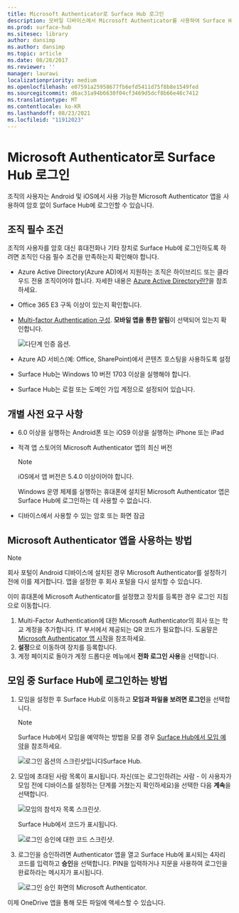 ```yaml
---
title: Microsoft Authenticator로 Surface Hub 로그인
description: 모바일 디바이스에서 Microsoft Authenticator를 사용하여 Surface Hub에 로그인합니다.
ms.prod: surface-hub
ms.sitesec: library
author: dansimp
ms.author: dansimp
ms.topic: article
ms.date: 08/28/2017
ms.reviewer: ''
manager: laurawi
localizationpriority: medium
ms.openlocfilehash: e07591a25958677fb6efd5411d75f8b8e1549fed
ms.sourcegitcommit: d6ac31a94b6630f04cf3469d5dcf8b66e46c7412
ms.translationtype: MT
ms.contentlocale: ko-KR
ms.lasthandoff: 08/23/2021
ms.locfileid: "11912023"
---
```

# <a name="sign-in-to-surface-hub-with-microsoft-authenticator"></a>Microsoft Authenticator로 Surface Hub 로그인

조직의 사용자는 Android 및 iOS에서 사용 가능한 Microsoft Authenticator 앱을 사용하여 암호 없이 Surface Hub에 로그인할 수 있습니다.

## <a name="organization-prerequisites"></a>조직 필수 조건

조직의 사용자를 암호 대신 휴대전화나 기타 장치로 Surface Hub에 로그인하도록 하려면 조직인 다음 필수 조건을 만족하는지 확인해야 합니다. 

- Azure Active Directory(Azure AD)에서 지원하는 조직은 하이브리드 또는 클라우드 전용 조직이어야 합니다. 자세한 내용은 [Azure Active Directory란?](https://docs.microsoft.com/azure/active-directory/active-directory-whatis)을 참조하세요.

- Office 365 E3 구독 이상이 있는지 확인합니다. 

- [Multi-factor Authentication 구성](https://docs.microsoft.com/azure/active-directory/authentication/howto-mfa-mfasettings). **모바일 앱을 통한 알림**이 선택되어 있는지 확인합니다. 

    ![다단계 인증 옵션.](images/mfa-options.png)

- Azure AD 서비스(예: Office, SharePoint)에서 콘텐츠 호스팅을 사용하도록 설정 

- Surface Hub는 Windows 10 버전 1703 이상을 실행해야 합니다.

- Surface Hub는 로컬 또는 도메인 가입 계정으로 설정되어 있습니다.

## <a name="individual-prerequisites"></a>개별 사전 요구 사항

- 6.0 이상을 실행하는 Android폰 또는 iOS9 이상을 실행하는 iPhone 또는 iPad 

- 적격 앱 스토어의 Microsoft Authenticator 앱의 최신 버전

    >[!NOTE]
    >iOS에서 앱 버전은 5.4.0 이상이어야 합니다.
    >
    >Windows 운영 체제를 실행하는 휴대폰에 설치된 Microsoft Authenticator 앱은 Surface Hub에 로그인하는 데 사용할 수 없습니다.

- 디바이스에서 사용할 수 있는 암호 또는 화면 잠금

## <a name="how-to-set-up-the-microsoft-authenticator-app"></a>Microsoft Authenticator 앱을 사용하는 방법

>[!NOTE]
>회사 포털이 Android 디바이스에 설치된 경우 Microsoft Authenticator를 설정하기 전에 이를 제거합니다. 앱을 설정한 후 회사 포털을 다시 설치할 수 있습니다.
>
>이미 휴대폰에 Microsoft Authenticator를 설정했고 장치를 등록한 경우 로그인 지침으로 이동합니다.

1. Multi-Factor Authentication에 대한 Microsoft Authenticator의 회사 또는 학교 계정을 추가합니다. IT 부서에서 제공되는 QR 코드가 필요합니다. 도움말은 [Microsoft Authenticator 앱 시작](https://docs.microsoft.com/azure/multi-factor-authentication/end-user/microsoft-authenticator-app-how-to)을 참조하세요.
2. **설정**으로 이동하여 장치를 등록합니다.
3. 계정 페이지로 돌아가 계정 드롭다운 메뉴에서 **전화 로그인 사용**을 선택합니다.

## <a name="how-to-sign-in-to-surface-hub-during-a-meeting"></a>모임 중 Surface Hub에 로그인하는 방법

1. 모임을 설정한 후 Surface Hub로 이동하고 **모임과 파일을 보려면 로그인**을 선택합니다.

    >[!NOTE]
    >Surface Hub에서 모임을 예약하는 방법을 모를 경우 [Surface Hub에서 모임 예약](https://support.microsoft.com/help/17325/surfacehub-schedulemeeting)을 참조하세요.

    ![로그인 옵션의 스크린샷입니다Surface Hub.](images/sign-in.png)

2. 모임에 초대된 사람 목록이 표시됩니다. 자신(또는 로그인하려는 사람 - 이 사용자가 모임 전에 디바이스를 설정하는 단계를 거쳤는지 확인하세요)을 선택한 다음 **계속**을 선택합니다.

    ![모임의 참석자 목록 스크린샷.](images/attendees.png)

    Surface Hub에서 코드가 표시됩니다.

    ![로그인 승인에 대한 코드 스크린샷.](images/approve-signin.png)

3. 로그인을 승인하려면 Authenticator 앱을 열고 Surface Hub에 표시되는 4자리 코드를 입력하고 **승인**을 선택합니다. PIN을 입력하거나 지문을 사용하여 로그인을 완료하라는 메시지가 표시됩니다. 

    ![로그인 승인 화면의 Microsoft Authenticator.](images/approve-signin2.png)

이제 OneDrive 앱을 통해 모든 파일에 액세스할 수 있습니다.
